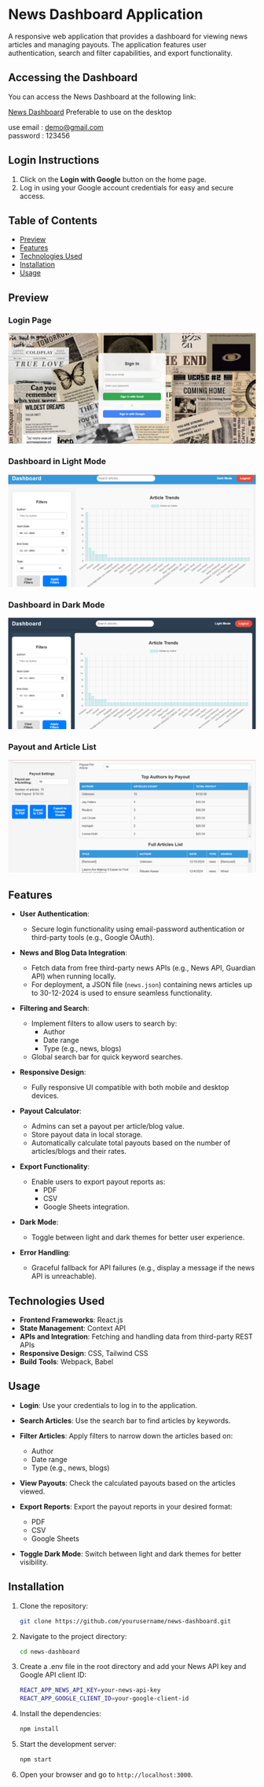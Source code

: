 # News Dashboard Application

A responsive web application that provides a dashboard for viewing news articles and managing payouts. The application features user authentication, search and filter capabilities, and export functionality.

## Accessing the Dashboard

You can access the News Dashboard at the following link:

[News Dashboard](https://news-dashboard-j886.onrender.com/)
Preferable to use on the desktop

use email : demo@gmail.com \
password : 123456

## Login Instructions

1. Click on the **Login with Google** button on the home page.
2. Log in using your Google account credentials for easy and secure access.

## Table of Contents

- [Preview](#preview)
- [Features](#features)
- [Technologies Used](#technologies-used)
- [Installation](#installation)
- [Usage](#usage)

## Preview

### Login Page
![Login Page](./public/lp.png)

### Dashboard in Light Mode
![Dashboard Light mode](./public/dm.png)

### Dashboard in Dark Mode
![Dashboard Dark mode](./public/dn.png)

### Payout and Article List
![Payout and Article List](./public/d2.png)


## Features

- **User Authentication**:
  - Secure login functionality using email-password authentication or third-party tools (e.g., Google OAuth).

- **News and Blog Data Integration**:
  - Fetch data from free third-party news APIs (e.g., News API, Guardian API) when running locally.
  - For deployment, a JSON file (`news.json`) containing news articles up to 30-12-2024 is used to ensure seamless functionality.

- **Filtering and Search**:
  - Implement filters to allow users to search by:
    - Author
    - Date range
    - Type (e.g., news, blogs)
  - Global search bar for quick keyword searches.

- **Responsive Design**:
  - Fully responsive UI compatible with both mobile and desktop devices.

- **Payout Calculator**:
  - Admins can set a payout per article/blog value.
  - Store payout data in local storage.
  - Automatically calculate total payouts based on the number of articles/blogs and their rates.

- **Export Functionality**:
  - Enable users to export payout reports as:
    - PDF
    - CSV
    - Google Sheets integration.

- **Dark Mode**:
  - Toggle between light and dark themes for better user experience.

- **Error Handling**:
  - Graceful fallback for API failures (e.g., display a message if the news API is unreachable).

## Technologies Used

- **Frontend Frameworks**: React.js
- **State Management**: Context API
- **APIs and Integration**: Fetching and handling data from third-party REST APIs
- **Responsive Design**: CSS, Tailwind CSS
- **Build Tools**: Webpack, Babel

## Usage

- **Login**: Use your credentials to log in to the application.

- **Search Articles**: Use the search bar to find articles by keywords.

- **Filter Articles**: Apply filters to narrow down the articles based on:
  - Author
  - Date range
  - Type (e.g., news, blogs)

- **View Payouts**: Check the calculated payouts based on the articles viewed.

- **Export Reports**: Export the payout reports in your desired format:
  - PDF
  - CSV
  - Google Sheets

- **Toggle Dark Mode**: Switch between light and dark themes for better visibility.

## Installation

1. Clone the repository:

   ```bash
   git clone https://github.com/yourusername/news-dashboard.git

   ```
2. Navigate to the project directory:

   ```bash
   cd news-dashboard

   ```
3. Create a .env file in the root directory and add your News API key and Google API client ID:

   ```bash
   REACT_APP_NEWS_API_KEY=your-news-api-key
   REACT_APP_GOOGLE_CLIENT_ID=your-google-client-id
   ```

4. Install the dependencies:

   ```bash
   npm install

   ```
5. Start the development server:

   ```bash
   npm start

   ```
  
6. Open your browser and go to `http://localhost:3000`.


